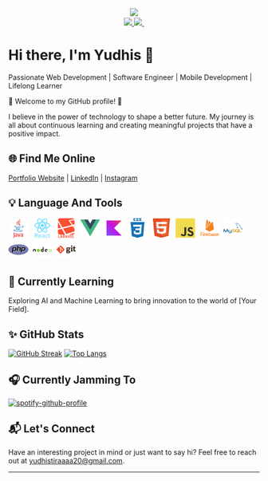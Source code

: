 <div id="header" align="center">
  <img src="https://media.giphy.com/media/3kPDmoWdBpQPNhCnUG/giphy.gif" width="500"/>
</div>
<div id="badges" align="center">
  <a href="https://www.linkedin.com/in/yudhistira-haryatmaka">
    <img src="https://img.shields.io/badge/LinkedIn-blue?logo=linkedin&logoColor=white&style=for-the-badge" />
  </a>
  <a href="https://www.instagram.com/disyudhis"> 
  <img src="https://img.shields.io/badge/Instagram-magenta?logo=instagram&logoColor=white&style=for-the-badge"/>
  </a>
  <img src="https://komarev.com/ghpvc/?username=disyudhis&style=flat-square&color=blue" alt=""/>
</div>

# Hi there, I'm Yudhis 👋

Passionate Web Development | Software Engineer | Mobile Development | Lifelong Learner

🌟 Welcome to my GitHub profile! 🌟

I believe in the power of technology to shape a better future. My journey is all about continuous learning and creating meaningful projects that have a positive impact.

## 🌐 Find Me Online

[Portfolio Website](https://disyudhis.github.io/portfolio-tailwind/) | [LinkedIn](https://www.linkedin.com/in/yudhistira-haryatmaka) | [Instagram](https://instagram.com/disyudhis)

## 💡 Language And Tools
<div>
  <img src="https://github.com/devicons/devicon/blob/master/icons/java/java-original-wordmark.svg" title="Java" alt="Java" width="40" height="40"/>&nbsp;
  <img src="https://github.com/devicons/devicon/blob/master/icons/react/react-original-wordmark.svg" title="React" alt="React" width="40" height="40"/>&nbsp;
  <img src="https://github.com/devicons/devicon/blob/master/icons/laravel/laravel-plain-wordmark.svg" title="Laravel" alt="Laravel" width="40" height="40"/>&nbsp;
  <img src="https://github.com/devicons/devicon/blob/master/icons/vuejs/vuejs-original.svg" title="Vue" alt="Vue" width="40" height="40"/>&nbsp; 
  <img src="https://github.com/devicons/devicon/blob/master/icons/kotlin/kotlin-original.svg" title="Kotlin" alt="Kotlin" width="40" height="40"/>&nbsp; 
  <img src="https://github.com/devicons/devicon/blob/master/icons/css3/css3-plain-wordmark.svg"  title="CSS3" alt="CSS" width="40" height="40"/>&nbsp;
  <img src="https://github.com/devicons/devicon/blob/master/icons/html5/html5-original.svg" title="HTML5" alt="HTML" width="40" height="40"/>&nbsp;
  <img src="https://github.com/devicons/devicon/blob/master/icons/javascript/javascript-original.svg" title="JavaScript" alt="JavaScript" width="40" height="40"/>&nbsp;
  <img src="https://github.com/devicons/devicon/blob/master/icons/firebase/firebase-plain-wordmark.svg" title="Firebase" alt="Firebase" width="40" height="40"/>&nbsp;
  <img src="https://github.com/devicons/devicon/blob/master/icons/mysql/mysql-original-wordmark.svg" title="MySQL"  alt="MySQL" width="40" height="40"/>&nbsp;
  <img src="https://github.com/devicons/devicon/blob/master/icons/php/php-original.svg" title="PHP"  alt="PHP" width="40" height="40"/>&nbsp;
  <img src="https://github.com/devicons/devicon/blob/master/icons/nodejs/nodejs-original-wordmark.svg" title="NodeJS" alt="NodeJS" width="40" height="40"/>&nbsp;
  <img src="https://github.com/devicons/devicon/blob/master/icons/git/git-original-wordmark.svg" title="Git" **alt="Git" width="40" height="40"/>
</div>


## 🌱 Currently Learning

Exploring AI and Machine Learning to bring innovation to the world of [Your Field].

## ✨ GitHub Stats

[![GitHub Streak](https://streak-stats.demolab.com/?user=disyudhis&theme=dark&background=000000)](https://git.io/streak-stats)
[![Top Langs](https://github-readme-stats.vercel.app/api/top-langs/?username=disyudhis&layout=compact&theme=vision-friendly-dark)](https://github.com/anuraghazra/github-readme-stats)

## 🎧 Currently Jamming To

[![spotify-github-profile](https://spotify-github-profile.vercel.app/api/view?uid=21kefc4wcw5jdqodr77ft7auq&cover_image=true&theme=novatorem&show_offline=true&background_color=121212&interchange=true&bar_color=53b14f&bar_color_cover=false)](https://github.com/kittinan/spotify-github-profile)

## 📬 Let's Connect

Have an interesting project in mind or just want to say hi? Feel free to reach out at yudhistiraaaa20@gmail.com.

---


